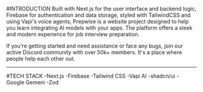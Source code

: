 #INTRODUCTION 
Built with Next.js for the user interface and backend logic, Firebase for authentication and data storage, styled with TailwindCSS and using Vapi's voice agents, Prepwise is a website project designed to help you learn integrating AI models with your apps. The platform offers a sleek and modern experience for job interview preparation.

If you're getting started and need assistance or face any bugs, join our active Discord community with over 50k+ members. It's a place where people help each other out.
_______________________________________________________________________________________________________________________________________________________________________________________________________________________

#TECH STACK 
-Next.js
-Firebase
-Tailwind CSS
-Vapi AI
-shadcn/ui
-Google Gemeni
-Zod
